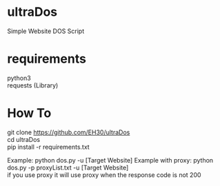 # ultraDos
Simple Website DOS Script

# requirements   

python3   
requests (Library)

# How To   
git clone https://github.com/EH30/ultraDos   
cd ultraDos   
pip install -r  requirements.txt   
   
Example: python dos.py -u [Target Website] 
Example with proxy: python dos.py -p proxyList.txt  -u [Target Website]    
if you use proxy it will use proxy when the response code is not 200   
